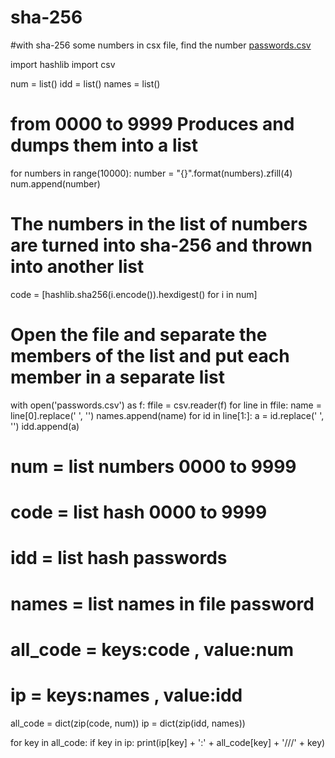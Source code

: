 # sha-256
#with sha-256 some numbers in csx file, find the number
[passwords.csv](https://github.com/Mj078e/sha-256/files/8047036/passwords.csv)

import hashlib
import csv


num = list()
idd = list()
names = list()

# from 0000 to 9999 Produces and dumps them into a list
for numbers in range(10000):
    number = "{}".format(numbers).zfill(4)
    num.append(number)

# The numbers in the list of numbers are turned into sha-256 and thrown into another list
code = [hashlib.sha256(i.encode()).hexdigest() for i in num]


# Open the file and separate the members of the list and put each member in a separate list
with open('passwords.csv') as f:
    ffile = csv.reader(f)
    for line in ffile:
        name = line[0].replace(' ', '')
        names.append(name)
        for id in line[1:]:
            a = id.replace(' ', '')
            idd.append(a)


# num = list numbers 0000 to 9999
# code = list hash 0000 to 9999
# idd = list hash passwords 
# names = list names in file password


# all_code  = keys:code , value:num
# ip = keys:names , value:idd
all_code = dict(zip(code, num))
ip = dict(zip(idd, names))


for key in all_code:
    if key in ip:
        print(ip[key] + ':' + all_code[key] + '///' + key)
